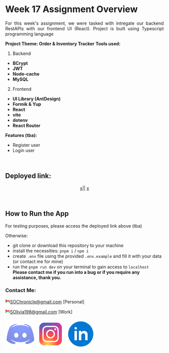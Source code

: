 # Week 17 Assignment Overview

<p align="justify">For this week's assignment, we were tasked with intregate our backend RestAPIs with our frontend UI (React). Project is built using Typescript programming language </p>

**Project Theme: Order & Inventory Tracker**
**Tools used:**
1. Backend
- **BCrypt**
- **JWT**
- **Node-cache**
- **MySQL**

2. Frontend
- **UI Library (AntDesign)**
- **Formik & Yup**
- **React**
- **vite**
- **dotenv**
- **React Router**

**Features (tba):**
- Register user
- Login user
<br>

## Deployed link: 
<p align="center">
<a href="x">x</a>||
<a href="x">x</a>
</p> 
<br>

## How to Run the App

For testing purposes, please access the deployed link above (tba)

Otherwise:
- git clone or download this repository to your machine
- install the necessities: `pnpm i` / `npm i`
- create `.env` file using the provided `.env.example` and fill it with your data (or contact me for mine)
- run the `pnpm run dev` on your terminal to gain access to `localhost`
 **Please contact me if you run into a bug or if you require any assistance, thank you.** 

### Contact Me:

<img src="https://raw.githubusercontent.com/RevoU-FSSE-2/week-7-SherinOlivia/3dd7cdf0d5c9fc1828f0dfcac8ef2e9c057902be/assets/gmail-icon.svg" width="15px" background-color="none">[SOChronicle@gmail.com](mailto:SOChronicle@gmail.com) [Personal]

<img src="https://raw.githubusercontent.com/RevoU-FSSE-2/week-7-SherinOlivia/3dd7cdf0d5c9fc1828f0dfcac8ef2e9c057902be/assets/gmail-icon.svg" width="15px" background-color="none">[SOlivia198@gmail.com](mailto:SOlivia198@gmail.com) [Work]

[![Roo-Discord](https://raw.githubusercontent.com/RevoU-FSSE-2/week-5-SherinOlivia/bddf1eca3ee3ad82db2f228095d01912bf9c3de6/assets/MDimgs/icons8-discord.svg)](https://discord.com/users/shxdxr#7539)[![Roo-Instagram](https://raw.githubusercontent.com/RevoU-FSSE-2/week-5-SherinOlivia/bddf1eca3ee3ad82db2f228095d01912bf9c3de6/assets/MDimgs/icons8-instagram.svg)](https://instagram.com/shxdxr?igshid=MzRlODBiNWFlZA==)[![Roo-LinkedIn](https://raw.githubusercontent.com/RevoU-FSSE-2/week-5-SherinOlivia/bddf1eca3ee3ad82db2f228095d01912bf9c3de6/assets/MDimgs/icons8-linkedin-circled.svg)](https://www.linkedin.com/in/sherin-olivia-07311127a/)